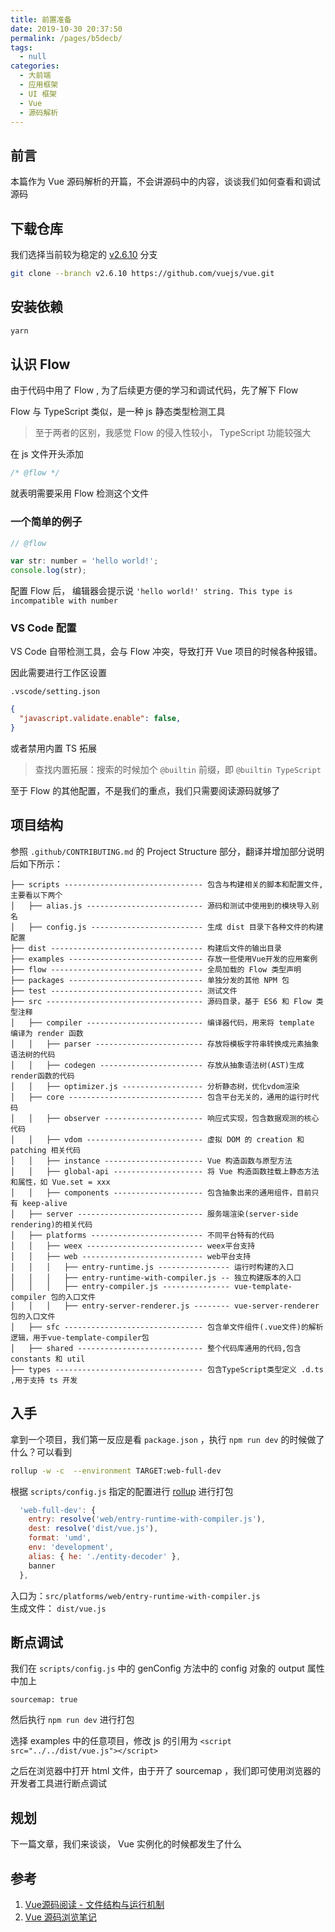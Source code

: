 ```yaml
---
title: 前置准备
date: 2019-10-30 20:37:50
permalink: /pages/b5decb/
tags: 
  - null
categories: 
  - 大前端
  - 应用框架
  - UI 框架
  - Vue
  - 源码解析
---
```

## 前言

本篇作为 Vue 源码解析的开篇，不会讲源码中的内容，谈谈我们如何查看和调试源码


## 下载仓库

我们选择当前较为稳定的 [v2.6.10](https://github.com/vuejs/vue/tree/v2.6.10) 分支
```sh
git clone --branch v2.6.10 https://github.com/vuejs/vue.git
```

## 安装依赖

```sh
yarn
```

## 认识 Flow 

由于代码中用了 Flow , 为了后续更方便的学习和调试代码，先了解下 Flow

Flow 与 TypeScript 类似，是一种 js 静态类型检测工具

> 至于两者的区别，我感觉 Flow 的侵入性较小， TypeScript 功能较强大

在 js 文件开头添加
```js
/* @flow */
```

就表明需要采用 Flow 检测这个文件

### 一个简单的例子
```js
// @flow

var str: number = 'hello world!';
console.log(str);
```
配置 Flow 后， 编辑器会提示说 `'hello world!' string. This type is incompatible with number`

### VS Code 配置

VS Code 自带检测工具，会与 Flow 冲突，导致打开 Vue 项目的时候各种报错。

因此需要进行工作区设置

`.vscode/setting.json`
```json
{
  "javascript.validate.enable": false,
}
```
或者禁用内置 TS 拓展
> 查找内置拓展：搜索的时候加个 `@builtin` 前缀，即 `@builtin TypeScript` 

至于 Flow 的其他配置，不是我们的重点，我们只需要阅读源码就够了

## 项目结构

参照 `.github/CONTRIBUTING.md` 的 Project Structure 部分，翻译并增加部分说明后如下所示：

```
├── scripts ------------------------------- 包含与构建相关的脚本和配置文件,主要看以下两个
│   ├── alias.js -------------------------- 源码和测试中使用到的模块导入别名
│   ├── config.js ------------------------- 生成 dist 目录下各种文件的构建配置
├── dist ---------------------------------- 构建后文件的输出目录
├── examples ------------------------------ 存放一些使用Vue开发的应用案例
├── flow ---------------------------------- 全局加载的 Flow 类型声明
├── packages ------------------------------ 单独分发的其他 NPM 包
├── test ---------------------------------- 测试文件
├── src ----------------------------------- 源码目录，基于 ES6 和 Flow 类型注释
│   ├── compiler -------------------------- 编译器代码，用来将 template 编译为 render 函数
│   │   ├── parser ------------------------ 存放将模板字符串转换成元素抽象语法树的代码
│   │   ├── codegen ----------------------- 存放从抽象语法树(AST)生成render函数的代码
│   │   ├── optimizer.js ------------------ 分析静态树，优化vdom渲染
│   ├── core ------------------------------ 包含平台无关的，通用的运行时代码
│   │   ├── observer ---------------------- 响应式实现，包含数据观测的核心代码
│   │   ├── vdom -------------------------- 虚拟 DOM 的 creation 和 patching 相关代码
│   │   ├── instance ---------------------- Vue 构造函数与原型方法
│   │   ├── global-api -------------------- 将 Vue 构造函数挂载上静态方法和属性，如 Vue.set = xxx
│   │   ├── components -------------------- 包含抽象出来的通用组件，目前只有 keep-alive
│   ├── server ---------------------------- 服务端渲染(server-side rendering)的相关代码
│   ├── platforms ------------------------- 不同平台特有的代码
│   │   ├── weex -------------------------- weex平台支持
│   │   ├── web --------------------------- web平台支持
│   │   │   ├── entry-runtime.js ---------------- 运行时构建的入口
│   │   │   ├── entry-runtime-with-compiler.js -- 独立构建版本的入口
│   │   │   ├── entry-compiler.js --------------- vue-template-compiler 包的入口文件
│   │   │   ├── entry-server-renderer.js -------- vue-server-renderer 包的入口文件
│   ├── sfc ------------------------------- 包含单文件组件(.vue文件)的解析逻辑，用于vue-template-compiler包
│   ├── shared ---------------------------- 整个代码库通用的代码,包含 constants 和 util
├── types --------------------------------- 包含TypeScript类型定义 .d.ts ,用于支持 ts 开发
```

## 入手

拿到一个项目，我们第一反应是看 `package.json` ，执行 `npm run dev` 的时候做了什么？可以看到
```sh
rollup -w -c  --environment TARGET:web-full-dev
```
根据 `scripts/config.js` 指定的配置进行 [rollup](https://www.rollupjs.com/guide/) 进行打包
```js
  'web-full-dev': {
    entry: resolve('web/entry-runtime-with-compiler.js'),
    dest: resolve('dist/vue.js'),
    format: 'umd',
    env: 'development',
    alias: { he: './entity-decoder' },
    banner
  },
```
入口为：`src/platforms/web/entry-runtime-with-compiler.js` \
生成文件： `dist/vue.js`

## 断点调试

我们在 `scripts/config.js` 中的 genConfig 方法中的 config 对象的 output 属性中加上
```
sourcemap: true
```
然后执行 `npm run dev` 进行打包

选择 examples 中的任意项目，修改 js 的引用为 `<script src="../../dist/vue.js"></script>`

之后在浏览器中打开 html 文件，由于开了 sourcemap ，我们即可使用浏览器的开发者工具进行断点调试

## 规划

下一篇文章，我们来谈谈， Vue 实例化的时候都发生了什么

## 参考

1. [Vue源码阅读 - 文件结构与运行机制](https://juejin.im/post/5b38830de51d455888216675)
2. [Vue 源码浏览笔记](https://chuchencheng.com/2019/01/10/Vue%E6%BA%90%E7%A0%81%E6%B5%8F%E8%A7%88%E7%AC%94%E8%AE%B0-0/#more)